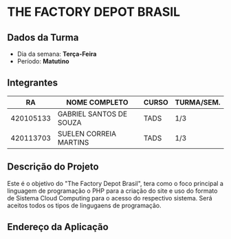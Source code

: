 # THE FACTORY DEPOT BRASIL

## Dados da Turma
* Dia da semana: **Terça-Feira**
* Período: **Matutino**

## Integrantes
|    RA     | NOME COMPLETO            | CURSO | TURMA/SEM. |
|-----------|--------------------------|-------|------------|
| 420105133 | GABRIEL SANTOS DE SOUZA  | TADS  |     1/3    |
| 420113703 | SUELEN CORREIA MARTINS   | TADS  |     1/3    |


## Descrição do Projeto

Este é o objetivo do "The Factory Depot Brasil", tera como o foco principal a linguagem de programação o PHP para a criação do site e uso do formato de Sistema Cloud Computing para o acesso do respectivo sistema. Será aceitos todos os tipos de lingugaens de programação.

## Endereço da Aplicação
